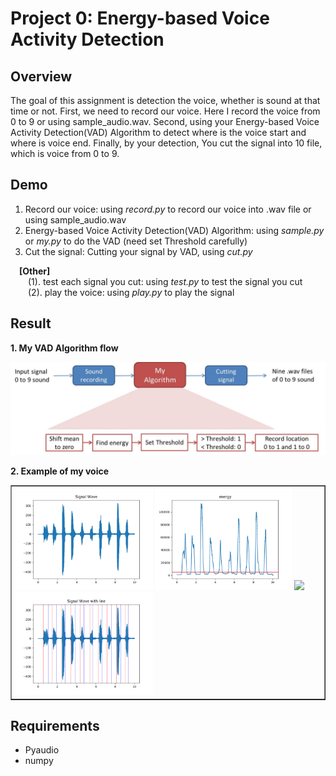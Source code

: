 # Project 0: Energy-based Voice Activity Detection

## Overview
The goal of this assignment is detection the voice, whether is sound at that time or not. First, we need to record our voice. Here I record the voice from 0 to 9 or using sample_audio.wav. Second, using your Energy-based Voice Activity Detection(VAD) Algorithm to detect where is the voice start and where is voice end. Finally, by your detection, You cut the signal into 10 file, which is voice from 0 to 9.

## Demo
1. Record our voice: using *record.py* to record our voice into .wav file or using sample_audio.wav
2. Energy-based Voice Activity Detection(VAD) Algorithm: using *sample.py* or *my.py* to do the VAD (need set Threshold carefully)
3. Cut the signal: Cutting your signal by VAD, using *cut.py*

&emsp;**[Other]**  
&emsp;&emsp;(1). test each signal you cut: using *test.py* to test the signal you cut  
&emsp;&emsp;(2). play the voice: using *play.py* to play the signal

## Result
**1. My VAD Algorithm flow**
<center>
<img src="./results/flow.jpg" >
<br>
</center>

**2. Example of my voice**
<table border=1>
<tr>
<td>
<img src="./results/my_origin.png" width="45%"/>
<img src="./results/my_energy.png"  width="45%"/>
<img src="/results/my_check.png" width="45%"/>
<img src="./results/my_cut.png" width="45%"/>
</td>
</tr>

</table>

## Requirements
* Pyaudio
* numpy
